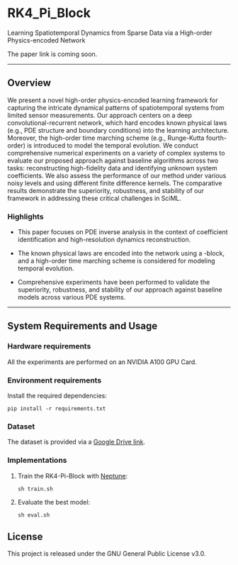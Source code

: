 # RK4_Pi_Block
Learning Spatiotemporal Dynamics from Sparse Data via a High-order Physics-encoded Network

The paper link is coming soon.

---

## Overview

We present a novel high-order physics-encoded learning framework for capturing the intricate dynamical patterns of spatiotemporal systems from limited sensor measurements. Our approach centers on a deep convolutional-recurrent network, which hard encodes known physical laws (e.g., PDE structure and boundary conditions) into the learning architecture. Moreover, the high-order time marching scheme (e.g., Runge-Kutta fourth-order) is introduced to model the temporal evolution. We conduct comprehensive numerical experiments on a variety of complex systems to evaluate our proposed approach against baseline algorithms across two tasks: reconstructing high-fidelity data and identifying unknown system coefficients. We also assess the performance of our method under various noisy levels and using different finite difference kernels. The comparative results demonstrate the superiority, robustness, and stability of our framework in addressing these critical challenges in SciML.

### Highlights

- This paper focuses on PDE inverse analysis in the context of coefficient identification and high-resolution dynamics reconstruction.

- The known physical laws are encoded into the network using a -block, and a high-order time marching scheme is considered for modeling temporal evolution.

- Comprehensive experiments have been performed to validate the superiority, robustness, and stability of our approach against baseline models across various PDE systems. 

---

## System Requirements and Usage

### Hardware requirements
 
All the experiments are performed on an NVIDIA A100 GPU Card.

### Environment requirements

Install the required dependencies:

```shell
pip install -r requirements.txt
```

### Dataset

The dataset is provided via a [Google Drive link]([https://drive.google.com/file/d/15B8SA1EXjFs_1uFZZJxpoqrmqHYF5b9J/view?usp=sharing](https://drive.google.com/drive/folders/1T14u26rcJc5xkir4LTO_auo7G9Zjke_K?usp=sharing)). 

### Implementations

1. Train the RK4-Pi-Block with [Neptune](https://neptune.ai/):

    ```shell
    sh train.sh
    ```

2. Evaluate the best model:

    ```shell
    sh eval.sh
    ```

## License

This project is released under the GNU General Public License v3.0.
